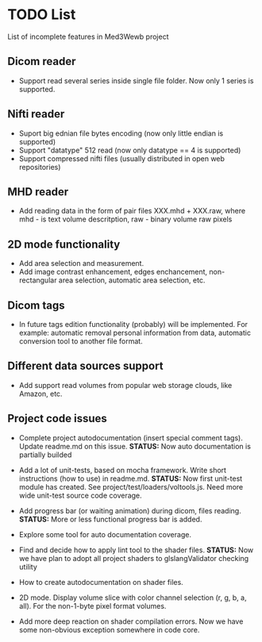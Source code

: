 # TODO List

List of incomplete features in Med3Wewb project

## Dicom reader
- Support read several series inside single file folder. Now only 1 series is supported.

## Nifti reader
- Suport big ednian file bytes encoding (now only little endian is supported)
- Support "datatype" 512 read (now only datatype == 4 is supported)
- Support compressed nifti files (usually distributed in open web repositories)

## MHD reader
- Add reading data in the form of pair files XXX.mhd + XXX.raw, where mhd - is text volume descritption, raw - binary volume raw pixels

## 2D mode functionality
- Add area selection and measurement.
- Add image contrast enhancement, edges enchancement, non-rectangular area selection, automatic area selection, etc.

## Dicom tags
- In future tags edition functionality (probably) will be implemented. 
  For example: automatic removal personal information from data, automatic conversion tool to another file format.

## Different data sources support
- Add support read volumes from popular web storage clouds, like Amazon, etc.

## Project code issues

- Complete project autodocumentation (insert special comment tags). Update readme.md on this issue.
**STATUS:** Now auto documentation is partially builded

- Add a lot of unit-tests, based on mocha framework. Write short instructions (how to use) in readme.md.
**STATUS:** Now first unit-test module has created. See project/test/loaders/voltools.js. Need more wide unit-test source code coverage.
- Add progress bar (or waiting animation) during dicom, files reading.
**STATUS:** More or less functional progress bar is added.
- Explore some tool for auto documentation coverage.
- Find and decide how to apply lint tool to the shader files.
**STATUS:** Now we have plan to adopt all project shaders to glslangValidator checking utility
- How to create autodocumentation on shader files.
- 2D mode. Display volume slice with color channel selection (r, g, b, a, all). For the non-1-byte pixel format volumes.
- Add more deep reaction on shader compilation errors. Now we have some non-obvious exception somewhere in code core.



